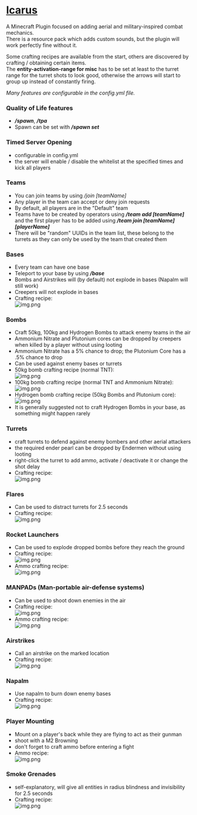# [Icarus](https://github.com/kehessen/Icarus/releases/latest)

A Minecraft Plugin focused on adding aerial and military-inspired combat mechanics.\
There is a resource pack which adds custom sounds, but the plugin will
work perfectly fine without it.

Some crafting recipes are available from the start, others are discovered by crafting / obtaining certain items.
\
The **entity-activation-range for misc** has to be set at least to the turret range for the turret shots to look good, otherwise the
arrows will start to group up instead of constantly firing.

_Many features are configurable in the config.yml file._

### Quality of Life features

- _**/spawn**_, _**/tpa**_
- Spawn can be set with **_/spawn set_**

### Timed Server Opening

- configurable in config.yml
- the server will enable / disable the whitelist at the specified times and kick all players

### Teams

- You can join teams by using _/join [teamName]_
- Any player in the team can accept or deny join requests
- By default, all players are in the "Default" team
- Teams have to be created by operators using _**/team add [teamName]**_ and the first player has to be added using
  _**/team
  join [teamName] [playerName]**_
- There will be "random" UUIDs in the team list, these belong to the turrets as they can only be used by the team that
  created them

### Bases

- Every team can have one base
- Teleport to your base by using _**/base**_
- Bombs and Airstrikes will (by default) not explode in bases (Napalm will still work)
- Creepers will not explode in bases
- Crafting recipe: \
  ![img.png](Images/BaseRecipe.png)

### Bombs

- Craft 50kg, 100kg and Hydrogen Bombs to attack enemy teams in the air
- Ammonium Nitrate and Plutonium cores can be dropped by creepers when killed by a player without using looting
- Ammonium Nitrate has a 5% chance to drop; the Plutonium Core has a .5% chance to drop
- Can be used against enemy bases or turrets
- 50kg bomb crafting recipe (normal TNT): \
  ![img.png](Images/SmallBombRecipe.png)
- 100kg bomb crafting recipe (normal TNT and Ammonium Nitrate): \
  ![img.png](Images/MediumBombRecipe.png)
- Hydrogen bomb crafting recipe (50kg Bombs and Plutonium core): \
  ![img.png](Images/HydrogenBombRecipe.png)
- It is generally suggested not to craft Hydrogen Bombs in your base, as something might happen rarely

### Turrets

- craft turrets to defend against enemy bombers and other aerial attackers
- the required ender pearl can be dropped by Endermen without using looting
- right-click the turret to add ammo, activate / deactivate it or change the shot delay
- Crafting recipe: \
  ![img.png](Images/TurretRecipe.png)

### Flares

- Can be used to distract turrets for 2.5 seconds
- Crafting recipe: \
  ![img.png](Images/FlareRecipe.png)

### Rocket Launchers

- Can be used to explode dropped bombs before they reach the ground
- Crafting recipe:\
  ![img.png](Images/RocketLauncherRecipe.png)
- Ammo crafting recipe: \
  ![img.png](Images/RocketLauncherAmmoRecipe.png)

### MANPADs (Man-portable air-defense systems)

- Can be used to shoot down enemies in the air
- Crafting recipe: \
  ![img.png](Images/MANPADRecipe.png)
- Ammo crafting recipe: \
  ![img.png](Images/MANPADAmmoRecipe.png)

### Airstrikes

- Call an airstrike on the marked location
- Crafting recipe: \
  ![img.png](Images/AirstrikeRecipe.png)

### Napalm

- Use napalm to burn down enemy bases
- Crafting recipe: \
  ![img.png](Images/NapalmRecipe.png)

### Player Mounting

- Mount on a player's back while they are flying to act as their gunman
- shoot with a M2 Browning
- don't forget to craft ammo before entering a fight
- Ammo recipe:   
  ![img.png](Images/BrowningAmmoRecipe.png)

### Smoke Grenades

- self-explanatory, will give all entities in radius blindness and invisibility for 2.5 seconds
- Crafting recipe: \
  ![img.png](Images/SmokeGrenadeRecipe.png)